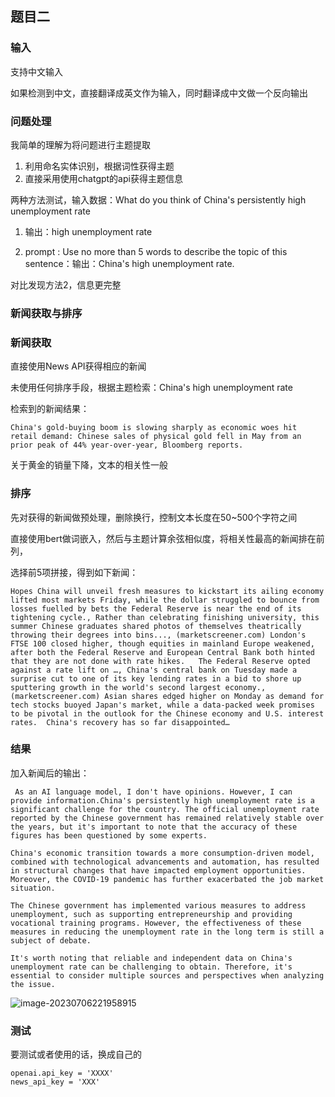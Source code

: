 ## 题目二

### 输入

支持中文输入

如果检测到中文，直接翻译成英文作为输入，同时翻译成中文做一个反向输出

### 问题处理

我简单的理解为将问题进行主题提取

1. 利用命名实体识别，根据词性获得主题
2. 直接采用使用chatgpt的api获得主题信息



两种方法测试，输入数据：What do you think of China's persistently high unemployment rate

1. 输出：high unemployment rate

2. prompt : Use no more than 5 words to describe the topic of this sentence：输出：China's high unemployment rate.

对比发现方法2，信息更完整

### 新闻获取与排序

### 新闻获取

直接使用News API获得相应的新闻

未使用任何排序手段，根据主题检索：China's high unemployment rate

检索到的新闻结果：

```
China's gold-buying boom is slowing sharply as economic woes hit retail demand: Chinese sales of physical gold fell in May from an prior peak of 44% year-over-year, Bloomberg reports.
```

关于黄金的销量下降，文本的相关性一般



### 排序

先对获得的新闻做预处理，删除换行，控制文本长度在50~500个字符之间

直接使用bert做词嵌入，然后与主题计算余弦相似度，将相关性最高的新闻排在前列，

选择前5项拼接，得到如下新闻：

```
Hopes China will unveil fresh measures to kickstart its ailing economy lifted most markets Friday, while the dollar struggled to bounce from losses fuelled by bets the Federal Reserve is near the end of its tightening cycle., Rather than celebrating finishing university, this summer Chinese graduates shared photos of themselves theatrically throwing their degrees into bins..., (marketscreener.com) London's FTSE 100 closed higher, though equities in mainland Europe weakened, after both the Federal Reserve and European Central Bank both hinted that they are not done with rate hikes.   The Federal Reserve opted against a rate lift on …, China's central bank on Tuesday made a surprise cut to one of its key lending rates in a bid to shore up sputtering growth in the world's second largest economy., (marketscreener.com) Asian shares edged higher on Monday as demand for tech stocks buoyed Japan's market, while a data-packed week promises to be pivotal in the outlook for the Chinese economy and U.S. interest rates.  China's recovery has so far disappointed…

```



### 结果

加入新闻后的输出：

```
 As an AI language model, I don't have opinions. However, I can provide information.China's persistently high unemployment rate is a significant challenge for the country. The official unemployment rate reported by the Chinese government has remained relatively stable over the years, but it's important to note that the accuracy of these figures has been questioned by some experts.

China's economic transition towards a more consumption-driven model, combined with technological advancements and automation, has resulted in structural changes that have impacted employment opportunities. Moreover, the COVID-19 pandemic has further exacerbated the job market situation.

The Chinese government has implemented various measures to address unemployment, such as supporting entrepreneurship and providing vocational training programs. However, the effectiveness of these measures in reducing the unemployment rate in the long term is still a subject of debate.

It's worth noting that reliable and independent data on China's unemployment rate can be challenging to obtain. Therefore, it's essential to consider multiple sources and perspectives when analyzing the issue.
```

![image-20230706221958915](C:\Users\pc\AppData\Roaming\Typora\typora-user-images\image-20230706221958915.png)

### 测试

要测试或者使用的话，换成自己的

```
openai.api_key = 'XXXX'
news_api_key = 'XXX'
```